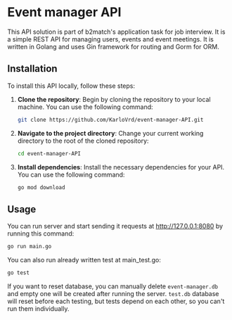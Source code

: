 # Event manager API

This API solution is part of b2match's application task for job interview. It is a simple REST API for managing users, events and event meetings.
It is written in Golang and uses Gin framework for routing and Gorm for ORM.

## Installation
To install this API locally, follow these steps:
1. **Clone the repository**: Begin by cloning the repository to your local machine. You can use the following command:
    ```bash
    git clone https://github.com/KarloVrd/event-manager-API.git
2. **Navigate to the project directory**: Change your current working directory to the root of the cloned repository:
    ```bash
    cd event-manager-API
    ```
3. **Install dependencies**: Install the necessary dependencies for your API. You can use the following command:
    ```bash
    go mod download
    ```
## Usage
You can run server and start sending it requests at http://127.0.0.1:8080 by running this command:
```bash
go run main.go
```

You can also run already written test at main_test.go:
```bash
go test
```
If you want to reset database, you can manually delete ```event-manager.db``` and empty one will be created after running the server. ```test.db``` database will reset before each testing, but tests depend on each other, so you can't run them individually.
